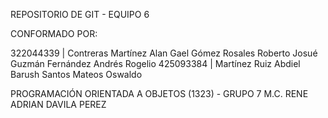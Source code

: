 REPOSITORIO DE GIT - EQUIPO 6

CONFORMADO POR:

322044339 | Contreras Martínez Alan Gael
Gómez Rosales Roberto Josué
Guzmán Fernández Andrés Rogelio 
425093384 | Martínez Ruiz Abdiel Barush
Santos Mateos Oswaldo

PROGRAMACIÓN ORIENTADA A OBJETOS (1323) - GRUPO 7
M.C. RENE ADRIAN DAVILA PEREZ
